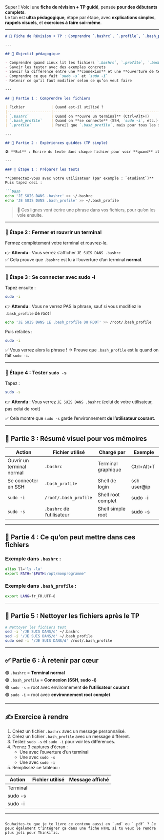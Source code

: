 Super ! Voici une **fiche de révision + TP guidé**, pensée **pour des débutants complets**.  
Le ton est **ultra pédagogique**, étape par étape, avec **explications simples**, **rappels visuels**, et **exercices à faire soi-même**.

---

```markdown
# 🧾 Fiche de Révision + TP : Comprendre `.bashrc`, `.profile`, `.bash_profile` (100% débutants)

---

## 🎯 Objectif pédagogique

- Comprendre quand Linux lit les fichiers `.bashrc`, `.profile`, `.bash_profile`
- Savoir les tester avec des exemples concrets
- Savoir la différence entre une **connexion** et une **ouverture de terminal**
- Comprendre ce que fait `sudo -s` et `sudo -i`
- Retenir ce qu’il faut modifier selon ce qu’on veut faire

---

## 📌 Partie 1 : Comprendre les fichiers

| Fichier            | Quand est-il utilisé ?                          | Ce qu’il configure            |
|--------------------|--------------------------------------------------|-------------------------------|
| `.bashrc`          | Quand on **ouvre un terminal** (Ctrl+Alt+T)     | Le prompt, les alias, les couleurs |
| `.bash_profile`    | Quand on **se connecte** (SSH, `sudo -i`, etc.) | Variables globales, PATH, etc. |
| `.profile`         | Pareil que `.bash_profile`, mais pour tous les shells (sh, dash...) | À la connexion |

---

## 🧪 Partie 2 : Expériences guidées (TP simple)

🛠️ **But** : Écrire du texte dans chaque fichier pour voir **quand** il est utilisé.

---

### 🧪 Étape 1 : Préparer les tests

**Connectez-vous avec votre utilisateur (par exemple : `etudiant`)**  
Puis tapez ceci :

```bash
echo 'JE SUIS DANS .bashrc' >> ~/.bashrc
echo 'JE SUIS DANS .bash_profile' >> ~/.bash_profile
```

> 🔎 Ces lignes vont écrire une phrase dans vos fichiers, pour qu’on les voie ensuite.

---

### 🧪 Étape 2 : Fermer et rouvrir un terminal

Fermez complètement votre terminal et rouvrez-le.

👉 **Attendu** : Vous verrez s’afficher `JE SUIS DANS .bashrc`  
✅ Cela prouve que `.bashrc` est lu à l’ouverture d’un terminal **normal**.

---

### 🧪 Étape 3 : Se connecter avec sudo -i

Tapez ensuite :

```bash
sudo -i
```

👉 **Attendu** : Vous ne verrez PAS la phrase, sauf si vous modifiez le `.bash_profile` de root !

```bash
echo 'JE SUIS DANS LE .bash_profile DU ROOT' >> /root/.bash_profile
```

Puis refaites :

```bash
sudo -i
```

✅ Vous verrez alors la phrase ! → Preuve que `.bash_profile` est lu quand on fait `sudo -i`.

---

### 🧪 Étape 4 : Tester `sudo -s`

Tapez :

```bash
sudo -s
```

👉 **Attendu** : Vous verrez `JE SUIS DANS .bashrc` (celui de votre utilisateur, pas celui de root)

✅ Cela montre que `sudo -s` garde l’environnement **de l’utilisateur courant**.

---

## 🎨 Partie 3 : Résumé visuel pour vos mémoires

| Action                      | Fichier utilisé        | Chargé par           | Exemple |
|-----------------------------|------------------------|-----------------------|---------|
| Ouvrir un terminal normal   | `.bashrc`              | Terminal graphique    | Ctrl+Alt+T |
| Se connecter en SSH         | `.bash_profile`        | Shell de login        | ssh user@ip |
| `sudo -i`                   | `/root/.bash_profile`  | Shell root complet    | sudo -i |
| `sudo -s`                   | `.bashrc` de l’utilisateur | Shell simple root | sudo -s |

---

## 🎁 Partie 4 : Ce qu’on peut mettre dans ces fichiers

### Exemple dans `.bashrc` :
```bash
alias ll='ls -la'
export PATH="$PATH:/opt/monprogramme"
```

### Exemple dans `.bash_profile` :
```bash
export LANG=fr_FR.UTF-8
```

---

## 🧼 Partie 5 : Nettoyer les fichiers après le TP

```bash
# Nettoyer les fichiers test
sed -i '/JE SUIS DANS/d' ~/.bashrc
sed -i '/JE SUIS DANS/d' ~/.bash_profile
sudo sed -i '/JE SUIS DANS/d' /root/.bash_profile
```

---

## ✅ Partie 6 : À retenir par cœur

🟢 `.bashrc` = **Terminal normal**  
🟢 `.bash_profile` = **Connexion (SSH, sudo -i)**  
🟢 `sudo -s` = root avec environnement **de l’utilisateur courant**  
🟢 `sudo -i` = root avec **environnement root complet**

---

## ✍️ Exercice à rendre

1. Créez un fichier `.bashrc` avec un message personnalisé.
2. Créez un fichier `.bash_profile` avec un message différent.
3. Testez `sudo -s` et `sudo -i` pour voir les différences.
4. Prenez 3 captures d’écran : 
   - Une avec l’ouverture d’un terminal
   - Une avec `sudo -s`
   - Une avec `sudo -i`
5. Remplissez ce tableau :

| Action        | Fichier utilisé      | Message affiché |
|---------------|----------------------|------------------|
| Terminal      |                      |                  |
| sudo -s       |                      |                  |
| sudo -i       |                      |                  |

---

```

Souhaites-tu que je te livre ce contenu aussi en `.md` ou `.pdf` ? Je peux également t’intégrer ça dans une fiche HTML si tu veux le rendre plus joli pour Thinkific.
